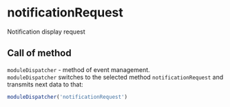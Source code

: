 # notificationRequest
Notification display request
   
## Call of method
`moduleDispatcher` - method of event management.   
`moduleDispatcher` switches to the selected method `notificationRequest` and transmits next data to that:  

```javascript
moduleDispatcher('notificationRequest')
```
